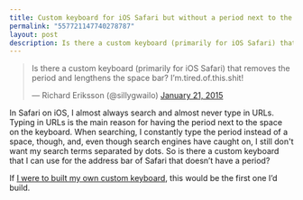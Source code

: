 ```yaml
---
title: Custom keyboard for iOS Safari but without a period next to the space
permalink: "557721147740278787"
layout: post
description: Is there a custom keyboard (primarily for iOS Safari) that removes the period and lengthens the space bar? I’m.tired.of.this.shit!
---
```


<blockquote class="twitter-tweet" lang="en"><p>Is there a custom keyboard (primarily for iOS Safari) that removes the period and lengthens the space bar? I’m.tired.of.this.shit!</p>&mdash; Richard Eriksson (@sillygwailo) <a href="https://twitter.com/sillygwailo/status/557721147740278787">January 21, 2015</a></blockquote> <script async src="//platform.twitter.com/widgets.js" charset="utf-8"></script>

In Safari on iOS, I almost always search and almost never type in URLs. Typing in URLs is the main reason for having the period next to the space on the keyboard. When searching, I constantly type the period instead of a space, though, and, even though search engines have caught on, I still don't want my search terms separated by dots. So is there a custom keyboard that I can use for the address bar of Safari that doesn’t have a period?

If [I were to built my own custom keyboard](https://www.weheartswift.com/make-custom-keyboard-ios-8-using-swift/), this would be the first one I’d build.